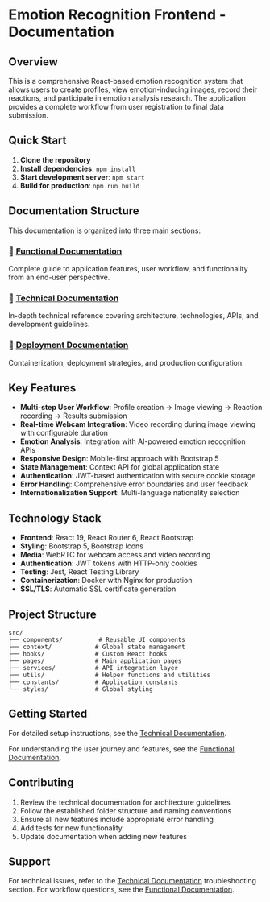 # Emotion Recognition Frontend - Documentation

## Overview

This is a comprehensive React-based emotion recognition system that allows users to create profiles, view emotion-inducing images, record their reactions, and participate in emotion analysis research. The application provides a complete workflow from user registration to final data submission.

## Quick Start

1. **Clone the repository**
2. **Install dependencies**: `npm install`
3. **Start development server**: `npm start`
4. **Build for production**: `npm run build`

## Documentation Structure

This documentation is organized into three main sections:

### 📖 [Functional Documentation](./FUNCTIONAL.md)
Complete guide to application features, user workflow, and functionality from an end-user perspective.

### 🔧 [Technical Documentation](./TECHNICAL.md)
In-depth technical reference covering architecture, technologies, APIs, and development guidelines.

### 🚀 [Deployment Documentation](./DEPLOYMENT.md)
Containerization, deployment strategies, and production configuration.

## Key Features

- **Multi-step User Workflow**: Profile creation → Image viewing → Reaction recording → Results submission
- **Real-time Webcam Integration**: Video recording during image viewing with configurable duration
- **Emotion Analysis**: Integration with AI-powered emotion recognition APIs
- **Responsive Design**: Mobile-first approach with Bootstrap 5
- **State Management**: Context API for global application state
- **Authentication**: JWT-based authentication with secure cookie storage
- **Error Handling**: Comprehensive error boundaries and user feedback
- **Internationalization Support**: Multi-language nationality selection

## Technology Stack

- **Frontend**: React 19, React Router 6, React Bootstrap
- **Styling**: Bootstrap 5, Bootstrap Icons
- **Media**: WebRTC for webcam access and video recording
- **Authentication**: JWT tokens with HTTP-only cookies
- **Testing**: Jest, React Testing Library
- **Containerization**: Docker with Nginx for production
- **SSL/TLS**: Automatic SSL certificate generation

## Project Structure

```
src/
├── components/          # Reusable UI components
├── context/            # Global state management
├── hooks/              # Custom React hooks
├── pages/              # Main application pages
├── services/           # API integration layer
├── utils/              # Helper functions and utilities
├── constants/          # Application constants
└── styles/             # Global styling
```

## Getting Started

For detailed setup instructions, see the [Technical Documentation](./TECHNICAL.md).

For understanding the user journey and features, see the [Functional Documentation](./FUNCTIONAL.md).

## Contributing

1. Review the technical documentation for architecture guidelines
2. Follow the established folder structure and naming conventions
3. Ensure all new features include appropriate error handling
4. Add tests for new functionality
5. Update documentation when adding new features

## Support

For technical issues, refer to the [Technical Documentation](./TECHNICAL.md) troubleshooting section.
For workflow questions, see the [Functional Documentation](./FUNCTIONAL.md).
